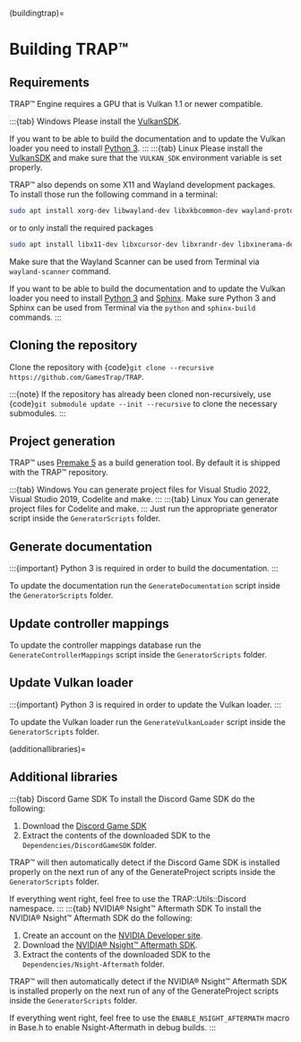 (buildingtrap)=

# Building TRAP™

## Requirements

TRAP™ Engine requires a GPU that is Vulkan 1.1 or newer compatible.

:::{tab} Windows
Please install the [VulkanSDK](https://vulkan.lunarg.com/sdk/home/).

If you want to be able to build the documentation and to update the Vulkan loader you need to install [Python 3](https://www.python.org/downloads/).
:::
:::{tab} Linux
Please install the [VulkanSDK](https://vulkan.lunarg.com/sdk/home/) and make sure that the `VULKAN_SDK` environment variable is set properly.

TRAP™ also depends on some X11 and Wayland development packages.  
To install those run the following command in a terminal:

```sh
sudo apt install xorg-dev libwayland-dev libxkbcommon-dev wayland-protocols
```

or to only install the required packages

```sh
sudo apt install libx11-dev libxcursor-dev libxrandr-dev libxinerama-dev libxi-dev libwayland-dev libxkbcommon-dev wayland-protocols
```

Make sure that the Wayland Scanner can be used from Terminal via `wayland-scanner` command.

If you want to be able to build the documentation and to update the Vulkan loader you need to install [Python 3](https://www.python.org/downloads/) and [Sphinx](https://www.sphinx-doc.org/en/master/usage/installation.html).
Make sure Python 3 and Sphinx can be used from Terminal via the `python` and `sphinx-build` commands.
:::

## Cloning the repository

Clone the repository with {code}`git clone --recursive https://github.com/GamesTrap/TRAP`.

:::{note}
If the repository has already been cloned non-recursively, use {code}`git submodule update --init --recursive` to clone the necessary submodules.
:::

## Project generation

TRAP™ uses [Premake 5](https://premake.github.io/) as a build generation tool.
By default it is shipped with the TRAP™ repository.

:::{tab} Windows
   You can generate project files for Visual Studio 2022, Visual Studio 2019, Codelite and make.
:::
:::{tab} Linux
   You can generate project files for Codelite and make.
:::
Just run the appropriate generator script inside the `GeneratorScripts` folder.

## Generate documentation

:::{important}
Python 3 is required in order to build the documentation.
:::

To update the documentation run the `GenerateDocumentation` script inside the `GeneratorScripts` folder.

## Update controller mappings

To update the controller mappings database run the `GenerateControllerMappings` script inside the `GeneratorScripts` folder.

## Update Vulkan loader

:::{important}
Python 3 is required in order to update the Vulkan loader.
:::

To update the Vulkan loader run the `GenerateVulkanLoader` script inside the `GeneratorScripts` folder.

(additionallibraries)=

## Additional libraries

:::{tab} Discord Game SDK
To install the Discord Game SDK do the following:

1. Download the [Discord Game SDK](https://discord.com/developers/docs/game-sdk/sdk-starter-guide)
2. Extract the contents of the downloaded SDK to the `Dependencies/DiscordGameSDK` folder.

TRAP™ will then automatically detect if the Discord Game SDK is installed properly on the next run of any of the GenerateProject scripts inside the `GeneratorScripts` folder.

If everything went right, feel free to use the TRAP::Utils::Discord namespace.
:::
:::{tab} NVIDIA® Nsight™ Aftermath SDK
To install the NVIDIA® Nsight™ Aftermath SDK do the following:

1. Create an account on the [NVIDIA Developer site](https://developer.nvidia.com/).
2. Download the [NVIDIA® Nsight™ Aftermath SDK](https://developer.nvidia.com/nsight-aftermath).
3. Extract the contents of the downloaded SDK to the `Dependencies/Nsight-Aftermath` folder.

TRAP™ will then automatically detect if the NVIDIA® Nsight™ Aftermath SDK is installed properly on the next run of any of the GenerateProject scripts inside the `GeneratorScripts` folder.

If everything went right, feel free to use the `ENABLE_NSIGHT_AFTERMATH` macro in Base.h to enable Nsight-Aftermath in debug builds.
:::
